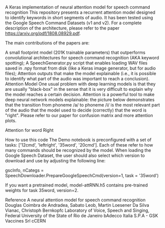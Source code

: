 A Keras implementation of neural attention model for speech command recognition
This repository presents a recurrent attention model designed to identify keywords in short segments of audio. It has been tested using the Google Speech Command Datasets (v1 and v2). For a complete description of the architecture, please refer to the paper https://arxiv.org/pdf/1808.08929.pdf.

The main contributions of the papers are:

A small footprint model (201K trainable parameters) that outperforms convolutional architectures for speech command recognition (AKA keyword spotting);
A SpeechGenerator.py script that enables loading WAV files saved in .npy format from disk (like a Keras image generator, but for audio files);
Attention outputs that make the model explainable (i.e., it is possible to identify what part of the audio was important to reach a conclusion).
Attention Model
One usual problem with deep learning models is that they are usually "black-box" in the sense that it is very difficult to explain why the model reaches a certain decision. Attention is a powerful tool to make deep neural network models explainable: the picture below demonstrates that the transition from phoneme /a/ to phoneme /i/ is the most relevant part of the audio that the model used to decide (correctly) that the word is "right". Please refer to our paper for confusion matrix and more attention plots.

Attention for word Right

How to use this code
The Demo notebook is preconfigured with a set of tasks: ['12cmd', 'leftright', '35word', '20cmd']. Each of these refer to how many commands should be recognized by the model. When loading the Google Speech Dataset, the user should also select which version to download and use by adjusting the following line:

gscInfo, nCategs = SpeechDownloader.PrepareGoogleSpeechCmd(version=1, task = '35word')

If you want a pretrained model, model-attRNN.h5 contains pre-trained weights for task 35word, version=2.


Reference 
A neural attention model for speech command recognition
Douglas Coimbra de Andradea, Sabato Leob, Martin Loesener Da Silva Vianac, Christoph Bernkopfc
Laboratory of Voice, Speech and Singing, Federal University of the State of Rio de Janeiro
bAdecco Italia S.P.A - GSK Vaccines Srl cCERN

